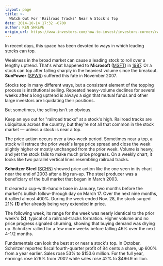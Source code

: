 ```yaml
---
layout: page
title: >-
  Watch Out For 'Railroad Tracks' Near A Stock's Top
date: 2014-10-14 17:32 -0700
author: KEN SHREVE
origin_url: https://www.investors.com/how-to-invest/investors-corner/railroad-tracks-chart-pattern-can-flag-top-for-stock
---
```





In recent days, this space has been devoted to ways in which leading stocks can top.


Weakness in the broad market can cause a leading stock to roll over a lengthy uptrend. That's what happened to **Microsoft** ([MSFT](https://research.investors.com/quote.aspx?symbol=MSFT)) in [1987](http://education.investors.com/investors-corner/721261-microsoft-fell-during-black-monday-stock-market-crash.htm). Or a stock can top after falling sharply in the heaviest volume since the breakout. **SunPower** ([SPWR](https://research.investors.com/quote.aspx?symbol=SPWR)) suffered this fate in November 2007.


Stocks top in many different ways, but a consistent element of the topping process is institutional selling. Repeated heavy-volume declines for several weeks after a long uptrend is always a sign that mutual funds and other large investors are liquidating their positions.


But sometimes, the selling isn't so obvious.


Keep an eye out for "railroad tracks" at a stock's high. Railroad tracks are ubiquitous across the country, but they're not all that common in the stock market — unless a stock is near a top.


The price action occurs over a two-week period. Sometimes near a top, a stock will retrace the prior week's large price spread and close the week slightly higher or mostly unchanged from the prior week. Volume is heavy, and yet the stock fails to make much price progress. On a weekly chart, it looks like two parallel vertical lines resembling railroad tracks.


**Schnitzer Steel** ([SCHN](https://research.investors.com/quote.aspx?symbol=SCHN)) showed price action like the one seen in its chart near the end of 2003 after a big run-up. The steel producer was a beneficiary of the bull market that began in March 2003.


It cleared a cup-with-handle base in January, two months before the market's bullish follow-through day on March 17. Over the next nine months, it rallied almost 400%. During the week ended Nov. 28, the stock surged 21% **(1)** after already being very extended in price.


The following week, its range for the week was nearly identical to the prior week's **(2)**, typical of a railroad-tracks formation. Higher volume and no price progress signaled churning, showing that buying demand was drying up. Schnitzer rallied for a few more weeks before falling 46% over the next 4-1/2 months.


Fundamentals can look the best at or near a stock's top. In October, Schnitzer reported fiscal fourth-quarter profit of 84 cents a share, up 600% from a year earlier. Sales rose 53% to \$153.6 million. For the full year, earnings rose 529% from 2002 while sales rose 42% to \$496.9 million.




